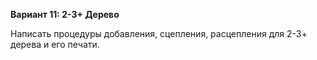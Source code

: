 **Вариант 11: 2-3+ Дерево**

Написать процедуры добавления, сцепления, расцепления для 2-3+ дерева и его печати.
